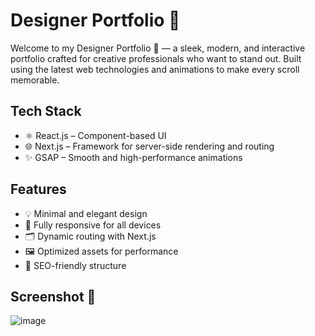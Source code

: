 # Designer Portfolio 🎨

Welcome to my Designer Portfolio 💼 — a sleek, modern, and interactive portfolio crafted for creative professionals who want to stand out. Built using the latest web technologies and animations to make every scroll memorable.

## Tech Stack

- ⚛️ React.js – Component-based UI
- 🌐 Next.js – Framework for server-side rendering and routing
- ✨ GSAP – Smooth and high-performance animations

## Features

- 💡 Minimal and elegant design
- 📱 Fully responsive for all devices
- 🗂️ Dynamic routing with Next.js
- 🖼️ Optimized assets for performance
- 🧠 SEO-friendly structure

## Screenshot 📸

![image](https://github.com/user-attachments/assets/41419f1d-5195-4080-8eec-734ecbba3831)
